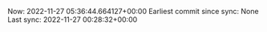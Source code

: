 Now: 2022-11-27 05:36:44.664127+00:00 Earliest commit since sync: None Last sync: 2022-11-27 00:28:32+00:00
